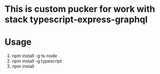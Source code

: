 # This is custom pucker for work with stack typescript-express-graphql

# Usage

1. npm install -g ts-node
1. npm install -g typescript
1. npm install
